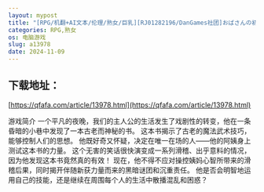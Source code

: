 ```yaml
---
layout: mypost
title: "[RPG/机翻+AI文本/伦理/熟女/巨乳][RJ01282196/DanGames社团]おばさんの初めての心のトリック/Auntie’s First Mind Trick[PC/1.75G]"
categories: RPG,熟女
os: 电脑游戏
slug: a13978
date: 2024-11-09
---
```


## 下载地址：

[https://qfafa.com/article/13978.html](https://qfafa.com/article/13978.html)

游戏简介
一个平凡的夜晚，我们的主人公的生活发生了戏剧性的转变，他在一条昏暗的小巷中发现了一本古老而神秘的书。
这本书揭示了古老的魔法武术技巧，能够控制人们的思想。
他既好奇又怀疑，决定在唯一在场的人——他的阿姨身上测试这本书的力量。
这个无害的笑话很快演变成一系列滑稽、出乎意料的情况，因为他发现这本书竟然真的有效！
现在，他不得不应对操控姨妈心智所带来的滑稽后果，同时揭开伴随新获力量而来的黑暗谜团和沉重责任。
他是否会明智地运用自己的技能，还是继续在周围每个人的生活中散播混乱和困惑？